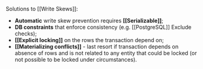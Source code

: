 Solutions to [[Write Skews]]:
- **Automatic** write skew prevention requires **[[Serializable]]**;
- **DB constraints** that enforce consistency (e.g. [[PostgreSQL]] Exclude checks);
- **[[Explicit locking]]** on the rows the transaction depend on;
- **[[Materializing conflicts]]** - last resort if transaction depends on absence of rows and is not related to any entity that could be locked (or not possible to be locked under circumstances).

